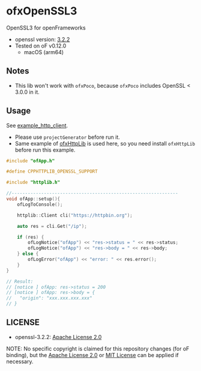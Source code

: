 # ofxOpenSSL3

OpenSSL3 for openFrameworks

- openssl version: [3.2.2](https://github.com/openssl/openssl/blob/openssl-3.2.2/)
- Tested on oF v0.12.0
  - macOS (arm64)

## Notes

- This lib won't work with `ofxPoco`, because `ofxPoco` includes OpenSSL < 3.0.0 in it.

## Usage

See [example_http_client](example_http_client).

- Please use `projectGenerator` before run it.
- Same example of [ofxHttpLib](https://github.com/funatsufumiya/ofxHttpLib) is used here, so you need install `ofxHttpLib` before run this example.

```cpp
#include "ofApp.h"

#define CPPHTTPLIB_OPENSSL_SUPPORT

#include "httplib.h"

//--------------------------------------------------------------
void ofApp::setup(){
	ofLogToConsole();

	httplib::Client cli("https://httpbin.org");

	auto res = cli.Get("/ip");

	if (res) {
		ofLogNotice("ofApp") << "res->status = " << res->status;
		ofLogNotice("ofApp") << "res->body = " << res->body;
	} else {
		ofLogError("ofApp") << "error: " << res.error();
	}
}

// Result:
// [notice ] ofApp: res->status = 200
// [notice ] ofApp: res->body = {
//   "origin": "xxx.xxx.xxx.xxx"
// }
```

## LICENSE

- openssl-3.2.2: [Apache License 2.0](https://github.com/openssl/openssl/blob/openssl-3.2.2/LICENSE.txt)

NOTE: No specific copyright is claimed for this repository changes (for oF binding), but the [Apache License 2.0](LICENSE_APACHE) or [MIT License](LICENSE_MIT) can be applied if necessary.
